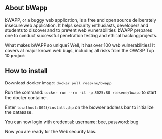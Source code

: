 ## About bWapp
bWAPP, or a buggy web application, is a free and open source deliberately insecure web application.
It helps security enthusiasts, developers and students to discover and to prevent web vulnerabilities.
bWAPP prepares one to conduct successful penetration testing and ethical hacking projects.

What makes bWAPP so unique? Well, it has over 100 web vulnerabilities!
It covers all major known web bugs, including all risks from the OWASP Top 10 project
## How to install
Download docker image: `docker pull raesene/bwapp`

Run the command: `docker run --rm -it -p 8025:80 raesene/bwapp` to start the docker container. 

Enter `localhost:8025/install.php` on the browser address bar to initialize the database.

You can now login with credential: username: bee, password: bug

Now you are ready for the Web security labs.
